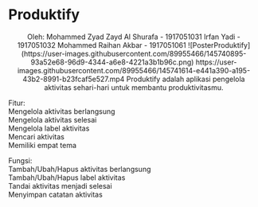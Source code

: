 # Produktify
<p align="center">
Oleh:  
Mohammed Zyad Zayd Al Shurafa - 1917051031  
Irfan Yadi - 1917051032  
Mohammed Raihan Akbar - 1917051061
![PosterProduktify](https://user-images.githubusercontent.com/89955466/145740895-93a52e68-96d9-4344-a6e8-4221a3b1b96c.png)  
https://user-images.githubusercontent.com/89955466/145741614-e441a390-a195-43b2-8991-b23fcaf5e527.mp4  
Produktify adalah aplikasi pengelola aktivitas sehari-hari untuk membantu produktivitasmu.
</p>  
  
Fitur:  
Mengelola aktivitas berlangsung  
Mengelola aktivitas selesai  
Mengelola label aktivitas  
Mencari aktivitas  
Memiliki empat tema  
  
Fungsi:  
Tambah/Ubah/Hapus aktivitas berlangsung  
Tambah/Ubah/Hapus label aktivitas  
Tandai aktivitas menjadi selesai  
Menyimpan catatan aktivitas  
